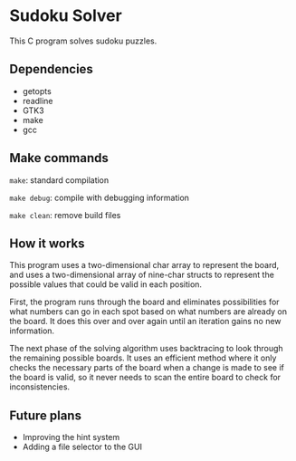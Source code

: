 # Sudoku Solver
This C program solves sudoku puzzles. 

## Dependencies
* getopts
* readline
* GTK3
* make
* gcc

## Make commands
`make`: standard compilation

`make debug`: compile with debugging information

`make clean`: remove build files

## How it works
This program uses a two-dimensional char array to represent the board, and uses a two-dimensional array of nine-char structs to represent the possible values that could be valid in each position.

First, the program runs through the board and eliminates possibilities for what numbers can go in each spot based on what numbers are already on the board. It does this over and over again until an iteration gains no new information.

The next phase of the solving algorithm uses backtracing to look through the remaining possible boards. It uses an efficient method where it only checks the necessary parts of the board when a change is made to see if the board is valid, so it never needs to scan the entire board to check for inconsistencies.

## Future plans
* Improving the hint system
* Adding a file selector to the GUI
